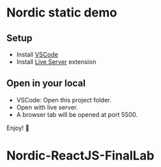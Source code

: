 # Nordic static demo 

## Setup 

- Install [VSCode](https://code.visualstudio.com/)
- Install [Live Server](https://marketplace.visualstudio.com/items?itemName=ritwickdey.LiveServer) extension 

## Open in your local 

- VSCode: Open this project folder.
- Open with live server.
- A browser tab will be opened at port 5500.

Enjoy! 🙂

# Nordic-ReactJS-FinalLab
